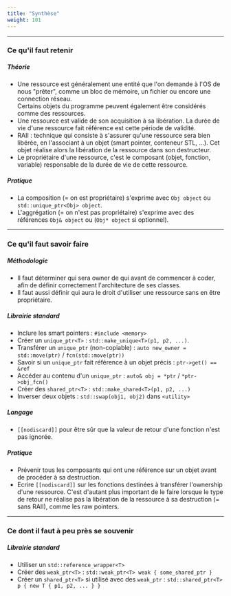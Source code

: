 ```yaml
---
title: "Synthèse"
weight: 101
---
```


---

### Ce qu'il faut retenir

##### Théorie

- Une ressource est généralement une entité que l'on demande à l'OS de nous "prêter", comme un bloc de mémoire, un fichier ou encore une connection réseau.\
Certains objets du programme peuvent également être considérés comme des ressources.
- Une ressource est valide de son acquisition à sa libération. La durée de vie d'une ressource fait référence est cette période de validité. 
- RAII : technique qui consiste à s'assurer qu'une ressource sera bien libérée, en l'associant à un objet (smart pointer, conteneur STL, ...).
Cet objet réalise alors la libération de la ressource dans son destructeur.
- Le propriétaire d'une ressource, c'est le composant (objet, fonction, variable) responsable de la durée de vie de cette ressource. 

##### Pratique

- La composition (= on est propriétaire) s'exprime avec `Obj object` ou `std::unique_ptr<Obj> object`.
- L'aggrégation (= on n'est pas propriétaire) s'exprime avec des références `Obj& object` ou (`Obj* object` si optionnel).

---

### Ce qu'il faut savoir faire

##### Méthodologie

- Il faut déterminer qui sera owner de qui avant de commencer à coder, afin de définir correctement l'architecture de ses classes.
- Il faut aussi définir qui aura le droit d'utiliser une ressource sans en être propriétaire.

##### Librairie standard

- Inclure les smart pointers : `#include <memory>`
- Créer un `unique_ptr<T>` : `std::make_unique<T>(p1, p2, ...)`.
- Transférer un `unique_ptr` (non-copiable) : `auto new_owner = std::move(ptr)` / `fcn(std::move(ptr))` 
- Savoir si un `unique_ptr` fait référence à un objet précis : `ptr->get() == &ref`
- Accéder au contenu d'un `unique_ptr` : `auto& obj = *ptr` / `*ptr->obj_fcn()`
- Créer des `shared_ptr<T>` : `std::make_shared<T>(p1, p2, ...)`
- Inverser deux objets : `std::swap(obj1, obj2)` dans `<utility>`

##### Langage

- `[[nodiscard]]` pour être sûr que la valeur de retour d'une fonction n'est pas ignorée.

##### Pratique

- Prévenir tous les composants qui ont une référence sur un objet avant de procéder à sa destruction.
- Ecrire `[[nodiscard]]` sur les fonctions destinées à transférer l'ownership d'une ressource.
C'est d'autant plus important de le faire lorsque le type de retour ne réalise pas la libération de la ressource à sa destruction (= sans RAII), comme les raw pointers.

---

### Ce dont il faut à peu près se souvenir

##### Librairie standard

- Utiliser un `std::reference_wrapper<T>`
- Créer des `weak_ptr<T>` : `std::weak_ptr<T> weak { some_shared_ptr }`
- Créer un `shared_ptr<T>` si utilisé avec des `weak_ptr` : `std::shared_ptr<T> p { new T { p1, p2, ... } }`